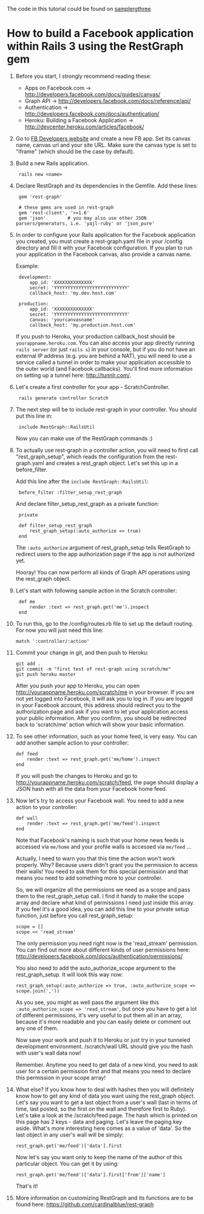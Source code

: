 The code in this tutorial could be found on [samplergthree][]

[samplergthree]: http://github.com/cardinalblue/samplergthree

# How to build a Facebook application within Rails 3 using the RestGraph gem

1. Before you start, I strongly recommend reading these:

    * Apps on Facebook.com -> <http://developers.facebook.com/docs/guides/canvas/>
    * Graph API -> <http://developers.facebook.com/docs/reference/api/>
    * Authentication -> <http://developers.facebook.com/docs/authentication/>
    * Heroku: Building a Facebook Application -> <http://devcenter.heroku.com/articles/facebook/>


2. Go to [FB Developers website](http://facebook.com/developers) and create a new FB app. Set its canvas name, canvas url and your site URL. Make sure the canvas type is set to "iframe" (which should be the case by default).


3. Build a new Rails application.

        rails new <name>


4. Declare RestGraph and its dependencies in the Gemfile. Add these lines:

        gem 'rest-graph'

        # these gems are used in rest-graph
        gem 'rest-client', '>=1.6'
        gem 'json'        # you may also use other JSON parsers/generators, i.e. 'yajl-ruby' or 'json_pure'


5. In order to configure your Rails application for the Facebook application you created, you must create a rest-graph.yaml file in your /config directory and fill it with your Facebook configuration. If you plan to run your application in the Facebook canvas, also provide a canvas name.

	Example:

        development:
            app_id: 'XXXXXXXXXXXXXX'
            secret: 'YYYYYYYYYYYYYYYYYYYYYYYYYYY'
            callback_host: 'my.dev.host.com'

        production:
            app_id: 'XXXXXXXXXXXXXX'
            secret: 'YYYYYYYYYYYYYYYYYYYYYYYYYYY'
            canvas: 'yourcanvasname'
            callback_host: 'my.production.host.com'


    If you push to Heroku, your production callback_host should be `yourappname.heroku.com`. You can also access your app directly running `rails server` (or just `rails s`) in your console, but if you do not have an external IP address (e.g. you are behind a NAT), you will need to use a service called a tunnel in order to make your application accessible to the outer world (and Facebook callbacks). You'll find more information on setting up a tunnel here: <http://tunnlr.com/>.

6. Let's create a first controller for your app - ScratchController.

        rails generate controller Scratch

7. The next step will be to include rest-graph in your controller. You should put this line in:

        include RestGraph::RailsUtil

     Now you can make use of the RestGraph commands :)

8. To actually use rest-graph in a controller action, you will need to first call "rest_graph_setup", which reads the configuration from the rest-graph.yaml and creates a rest_graph object.   Let's set this up in a before_filter.

    Add this line after the `include RestGraph::RailsUtil`:

        before_filter :filter_setup_rest_graph

    And declare filter_setup_rest_graph as a private function:

        private

        def filter_setup_rest_graph
            rest_graph_setup(:auto_authorize => true)
        end

    The `:auto_authorize` argument of rest_graph_setup tells RestGraph to redirect users to the app authorization page if the app is not authorized yet.

    Hooray! You can now perform all kinds of Graph API operations using the rest_graph object.

9. Let's start with following sample action in the Scratch controller:

        def me
            render :text => rest_graph.get('me').inspect
        end

10. To run this, go to the /config/routes.rb file to set up the default routing. For now you will just need this line:

        match ':controller/:action'

11. Commit your change in git, and then push to Heroku:

        git add .
        git commit -m "first test of rest-graph using scratch/me"
        git push heroku master

    After you push your app to Heroku, you can open <http://yourappname.heroku.com/scratch/me> in your browser. If you are not yet logged into Facebook, it will ask you to log in.  If you are logged in your Facebook account, this address should redirect you to the authorization page and ask if you want to let your application access your public information. After you confirm, you should be redirected back to 'scratch/me' action which will show your basic information.

12. To see other information, such as your home feed, is very easy. You can add another sample action to your controller:

        def feed
            render :text => rest_graph.get('me/home').inspect
        end

    If you will push the changes to Heroku and go to <http://yourappname.heroku.com/scratch/feed>, the page should display a JSON hash with all the data from your Facebook home feed.


13. Now let's try to access your Facebook wall. You need to add a new action to your controller:

        def wall
            render :text => rest_graph.get('me/feed').inspect
        end

    Note that Facebook's naming is such that your home news feeds is accessed via `me/home` and your profile walls is accessed via `me/feed` ...

    Actually, I need to warn you that this time the action won't work properly. Why? Because users didn't grant you the permission to access their walls! You need to ask them for this special permission and that means you need to add something more to your controller.

    So, we will organize all the permissions we need as a scope and pass them to the rest_graph_setup call. I find it handy to make the scope array and declare what kind of permissions I need just inside this array. If you feel it's a good idea, you can add this line to your private setup function, just before you call rest_graph_setup:

        scope = []
        scope << 'read_stream'

    The only permission you need right now is the 'read_stream' permission. You can find out more about different kinds of user permissions here: <http://developers.facebook.com/docs/authentication/permissions/>

    You also need to add the auto_authorize_scope argument to the rest_graph_setup. It will look this way now:

        rest_graph_setup(:auto_authorize => true, :auto_authorize_scope => scope.join(','))

    As you see, you might as well pass the argument like this `:auto_authorize_scope => 'read_stream'`, but once you have to get a lot of different permissions, it's very useful to put them all in an array, because it's more readable and you can easily delete or comment out any one of them.

    Now save your work and push it to Heroku or just try in your tunneled development environment. /scratch/wall URL should give you the hash with user's wall data now!

    Remember. Anytime you need to get data of a new kind, you need to ask user for a certain permission first and that means you need to declare this permission in your scope array!

14. What else? If you know how to deal with hashes then you will definitely know how to get any kind of data you want using the rest_graph object. Let's say you want to get a last object from a user's wall (last in terms of time, last posted, so the first on the wall and therefore first to Ruby). Let's take a look at the /scratch/feed page. The hash which is printed on this page has 2 keys - data and paging. Let's leave the paging key aside. What's more interesting here comes as a value of 'data'. So the last object in any user's wall will be simply:

        rest_graph.get('me/feed')['data'].first

    Now let's say you want only to keep the name of the author of this particular object. You can get it by using:

        rest_graph.get('me/feed')['data'].first['from']['name']

    That's it!

15. More information on customizing RestGraph and its functions are to be found here: <https://github.com/cardinalblue/rest-graph>
